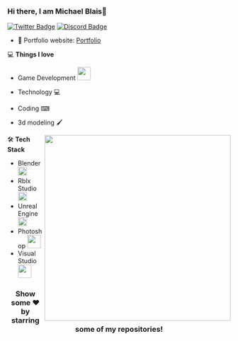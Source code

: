 ### Hi there, I am Michael Blais👋
[![Twitter Badge](https://img.shields.io/badge/-Twitter-blue?style=flat-square&logo=Twitter&logoColor=white&link=https://twitter.com/MBlais13)](https://twitter.com/MBlais13)
[![Discord Badge](https://img.shields.io/badge/-Discord-5865F2?style=flat-square&logo=Discord&logoColor=white&link=http://discord.gg/Hejb485)](http://discord.gg/Hejb485) 

- 🎯 Portfolio website: [Portfolio](https://mblais-portfolio.netlify.app)

💻 **Things I love**
- Game Development <img src="https://media.giphy.com/media/WUlplcMpOCEmTGBtBW/giphy.gif" width="30"> 
- Technology 💻
- Coding ⌨
- 3d modeling 🖌

    <a href="https://mblais-portfolio.netlify.app" title="Go to Source">
      <img align="right" width=420 height="auto" src="https://github-readme-stats.vercel.app/api?username=mblais13&show_icons=true&theme=github_dark&border_color=61dafb&hide_border=true&include_all_commits=true"/>
    </a>
    
🛠 **Tech Stack**
- Blender   <img src="https://upload.wikimedia.org/wikipedia/commons/thumb/0/0c/Blender_logo_no_text.svg/2503px-Blender_logo_no_text.svg.png" width="20"> 
- Rblx Studio   <img src="https://upload.wikimedia.org/wikipedia/commons/b/b5/ROBLOX_Studio_icon.png" width="20"> 
- Unreal Engine <img src="https://pngimage.net/wp-content/uploads/2018/06/unreal-engine-4-png-1.png" width="20"> 
- Photoshop <img src="https://logos-world.net/wp-content/uploads/2020/11/Adobe-Photoshop-Logo.png" width="30"> 
- Visual Studio <img src="https://1000logos.net/wp-content/uploads/2020/08/Visual-Studio-Logo.png" width="30"> 


<div align="center">
    <h3 align="center">Show some ❤️ by starring some of my repositories!</h3>
</div>

